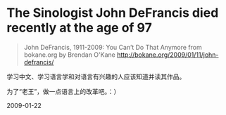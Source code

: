 # The Sinologist John DeFrancis died recently at the age of 97

> John DeFrancis, 1911-2009: You Can’t Do That Anymore
> from bokane.org by Brendan O'Kane
> <http://bokane.org/2009/01/11/john-defrancis/>

学习中文、学习语言学和对语言有兴趣的人应该知道并读其作品。

为了“老王”，做一点语言上的改革吧。：）


2009-01-22